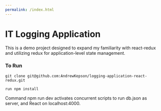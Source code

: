 ```yaml
---
permalink: /index.html
---
```


# IT Logging Application

This is a demo project designed to expand my familiarity with react-redux and utilizing redux for application-level state management.

### To Run

    git clone git@github.com:AndrewKepson/logging-application-react-redux.git

    run npm install

Command npm run dev activates concurrent scripts to run db.json as server, and React on localhost:4000.
